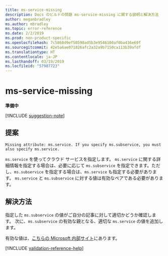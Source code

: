 ```yaml
---
title: ms-service-missing
description: Docs のビルドの問題 ms-service-missing に関する説明と解決方法
author: meganbradley
ms.author: mbradley
ms.topic: error-reference
ms.date: 2/2/2019
ms.prod: non-product-specific
ms.openlocfilehash: 7c5860d9ef50598ad5b3e9546100af0ba436e69f
ms.sourcegitcommit: 42e5a6ae071826afc2a32a9b7150ca113b39afdf
ms.translationtype: HT
ms.contentlocale: ja-JP
ms.lasthandoff: 03/19/2019
ms.locfileid: "57987723"
---
```

# <a name="ms-service-missing"></a>ms-service-missing

**準備中**

[!INCLUDE [suggestion-note](includes/suggestion-note.md)]

## <a name="suggestion"></a>提案

`Missing attribute: ms.service. If you specify ms.subservice, you must also specify ms.service.`

`ms.service` を使ってクラウド サービスを指定します。 `ms.service` に関する詳細情報を指定する場合は、必要に応じて `ms.subservice` を指定できます。ただし、`ms.subservice` を指定する場合は、`ms.service` も指定する必要があります。 `ms.service` と `ms.subservice` に対する値は有効なペアである必要があります。

## <a name="resolution"></a>解決方法

指定した `ms.subservice` の値がご自分の記事に対して適切かどうか確認します。 次に、`ms.subservice` の有効な親となる、適切な `ms.service` の値を追加します。

有効な値は、[こちらの Microsoft 内部サイト](https://docsmetadatatool.azurewebsites.net/allowlists)にあります。

<!--make sure to add this file to your includes folder and verify the path-->
[!INCLUDE [validation-reference-help](includes/validation-reference-help.md)]
